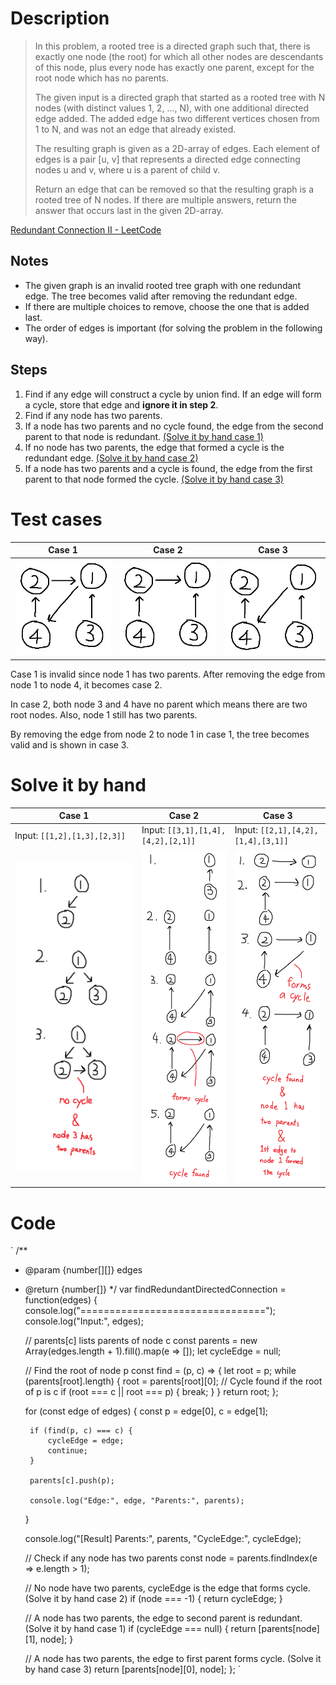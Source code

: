 # Description

> In this problem, a rooted tree is a directed graph such that, there is exactly one node (the root) for which all other nodes are descendants of this node, plus every node has exactly one parent, except for the root node which has no parents.
>
> The given input is a directed graph that started as a rooted tree with N nodes (with distinct values 1, 2, ..., N), with one additional directed edge added. The added edge has two different vertices chosen from 1 to N, and was not an edge that already existed.
>
> The resulting graph is given as a 2D-array of edges. Each element of edges is a pair [u, v] that represents a directed edge connecting nodes u and v, where u is a parent of child v.
>
> Return an edge that can be removed so that the resulting graph is a rooted tree of N nodes. If there are multiple answers, return the answer that occurs last in the given 2D-array.

[Redundant Connection II - LeetCode](https://leetcode.com/problems/redundant-connection-ii/)

## Notes

* The given graph is an invalid rooted tree graph with one redundant edge. The tree becomes valid after removing the redundant edge.
* If there are multiple choices to remove, choose the one that is added last.
* The order of edges is important (for solving the problem in the following way).

## Steps

1. Find if any edge will construct a cycle by union find. If an edge will form a cycle, store that edge and **ignore it in step 2**.
1. Find if any node has two parents.
1. If a node has two parents and no cycle found, the edge from the second parent to that node is redundant. [(Solve it by hand case 1)](#solve-it-by-hand)
1. If no node has two parents, the edge that formed a cycle is the redundant edge. [(Solve it by hand case 2)](#solve-it-by-hand)
1. If a node has two parents and a cycle is found, the edge from the first parent to that node formed the cycle. [(Solve it by hand case 3)](#solve-it-by-hand)

# Test cases

Case 1 | Case 2 | Case 3
-------|--------|-------
![Case 1](assets/case1.png) | ![Case 2](assets/case2.png) | ![Case 3](assets/case3.png)

Case 1 is invalid since node 1 has two parents. After removing the edge from node 1 to node 4, it becomes case 2.

In case 2, both node 3 and 4 have no parent which means there are two root nodes. Also, node 1 still has two parents.

By removing the edge from node 2 to node 1 in case 1, the tree becomes valid and is shown in case 3.

# Solve it by hand

Case 1 | Case 2 | Case 3
-------|--------|-------
Input: `[[1,2],[1,3],[2,3]]` | Input: `[[3,1],[1,4],[4,2],[2,1]]` | Input: `[[2,1],[4,2],[1,4],[3,1]]`
![Case 1](assets/solve_by_hand_1.png) | ![Case 2](assets/solve_by_hand_2.png) | ![Case 3](assets/solve_by_hand_3.png)

# Code

`
/**
 * @param {number[][]} edges
 * @return {number[]}
 */
var findRedundantDirectedConnection = function(edges) {
    console.log("================================");
    console.log("Input:", edges);
    
    // parents[c] lists parents of node c
    const parents = new Array(edges.length + 1).fill().map(e => []);
    let cycleEdge = null;
    
    // Find the root of node p
    const find = (p, c) => {
        let root = p;
        while (parents[root].length) {
            root = parents[root][0];
            // Cycle found if the root of p is c
            if (root === c || root === p) {
                break;
            }
        }
        return root;
    };
    
    for (const edge of edges) {
        const p = edge[0], c = edge[1];
        
        if (find(p, c) === c) {
            cycleEdge = edge;
            continue;
        }
        
        parents[c].push(p);
        
        console.log("Edge:", edge, "Parents:", parents);
    }
    
    console.log("[Result] Parents:", parents, "CycleEdge:", cycleEdge);
    
    // Check if any node has two parents
    const node = parents.findIndex(e => e.length > 1);
    
    // No node have two parents, cycleEdge is the edge that forms cycle. (Solve it by hand case 2)
    if (node === -1) {
        return cycleEdge;
    }
    
    // A node has two parents, the edge to second parent is redundant. (Solve it by hand case 1)
    if (cycleEdge === null) {
        return [parents[node][1], node];
    }
    
    // A node has two parents, the edge to first parent forms cycle. (Solve it by hand case 3)
    return [parents[node][0], node];
};
`
